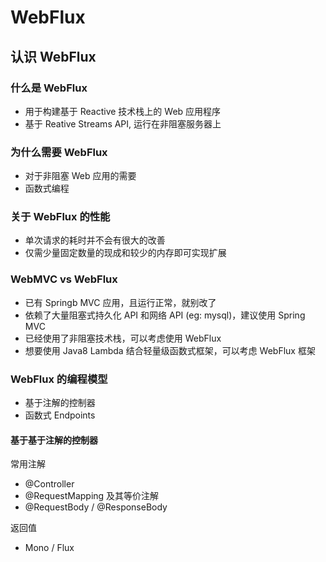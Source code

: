# WebFlux

## 认识 WebFlux
### 什么是 WebFlux
- 用于构建基于 Reactive 技术栈上的 Web 应用程序
- 基于 Reative Streams API, 运行在非阻塞服务器上

### 为什么需要 WebFlux
- 对于非阻塞 Web 应用的需要
- 函数式编程

### 关于 WebFlux 的性能
- 单次请求的耗时并不会有很大的改善
- 仅需少量固定数量的现成和较少的内存即可实现扩展

### WebMVC vs WebFlux
- 已有 Springb MVC 应用，且运行正常，就别改了
- 依赖了大量阻塞式持久化 API 和网络 API (eg: mysql)，建议使用 Spring MVC
- 已经使用了非阻塞技术栈，可以考虑使用 WebFlux
- 想要使用 Java8 Lambda 结合轻量级函数式框架，可以考虑 WebFlux 框架

### WebFlux 的编程模型
- 基于注解的控制器
- 函数式 Endpoints

#### 基于基于注解的控制器
常用注解
- @Controller
- @RequestMapping 及其等价注解
- @RequestBody / @ResponseBody

返回值
- Mono<T> / Flux<T>



